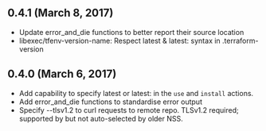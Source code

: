 ## 0.4.1 (March 8, 2017)

 * Update error_and_die functions to better report their source location
 * libexec/tfenv-version-name: Respect latest & latest:<regex> syntax in .terraform-version

## 0.4.0 (March 6, 2017)

 * Add capability to specify latest or latest:<regex> in the `use` and `install` actions.
 * Add error_and_die functions to standardise error output
 * Specify --tlsv1.2 to curl requests to remote repo. TLSv1.2 required; supported by but not auto-selected by older NSS.
